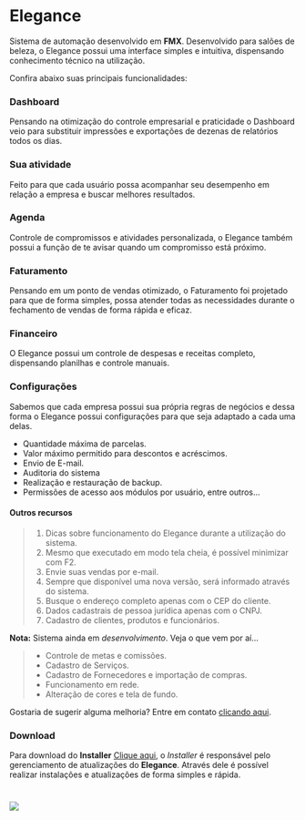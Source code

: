 # Elegance

Sistema de automação desenvolvido em **FMX**. Desenvolvido para salões de beleza, o Elegance possui uma interface simples e intuitiva, dispensando conhecimento técnico na utilização. 

Confira abaixo suas principais funcionalidades: 

### Dashboard

Pensando na otimização do controle empresarial e praticidade o Dashboard veio para substituir impressões e exportações de dezenas de relatórios todos os dias. 

### Sua atividade

Feito para que cada usuário possa acompanhar seu desempenho em relação a empresa e buscar melhores resultados.

### Agenda

Controle de compromissos e atividades personalizada, o Elegance também possui a função de te avisar quando um compromisso está próximo.

### Faturamento

Pensando em um ponto de vendas otimizado, o Faturamento foi projetado para que de forma simples, possa atender todas as necessidades durante o fechamento de vendas de forma rápida e eficaz.

### Financeiro

O Elegance possui um controle de despesas e receitas completo, dispensando planilhas e controle manuais.

### Configurações

Sabemos que cada empresa possui sua própria regras de negócios e dessa forma o Elegance possui configurações para que seja adaptado a cada uma delas.
- Quantidade máxima de parcelas.
- Valor máximo permitido para descontos e acréscimos.
- Envio de E-mail.
- Auditoria do sistema
- Realização e restauração de backup.
- Permissões de acesso aos módulos por usuário, entre outros...

#### Outros recursos

> 1. Dicas sobre funcionamento do Elegance durante a utilização do sistema.
> 1. Mesmo que executado em modo tela cheia, é possível minimizar com F2.
> 1. Envie suas vendas por e-mail.
> 1. Sempre que disponível uma nova versão, será informado através do sistema.
> 1. Busque o endereço completo apenas com o CEP do cliente.
> 1. Dados cadastrais de pessoa jurídica apenas com o CNPJ.
> 1. Cadastro de clientes, produtos e funcionários.

**Nota:** Sistema ainda em *desenvolvimento*. Veja o que vem por aí... 
>* Controle de metas e comissões.
>* Cadastro de Serviços.
>* Cadastro de Fornecedores e importação de compras.
>* Funcionamento em rede.
>* Alteração de cores e tela de fundo.

Gostaria de sugerir alguma melhoria? Entre em contato [clicando aqui](https://www.linkedin.com/in/nathan-maia-2444321b0/).


### Download
Para download do **Installer**  [Clique aqui](https://firebasestorage.googleapis.com/v0/b/elegance-software.appspot.com/o/Instalador_Installer%2FInstaller.exe?alt=media&token=7e685d95-7c73-4c82-9555-9369c7bcfd9e), o *Installer* é responsável pelo gerenciamento de atualizações do **Elegance**. Através dele é possível realizar instalações e atualizações de forma simples e rápida.

#
[<img src="https://static-exp1.licdn.com/scds/common/u/images/logos/linkedin/logo_linkedin_93x21_v2.png">](https://www.linkedin.com/in/nathan-maia-2444321b0/)
